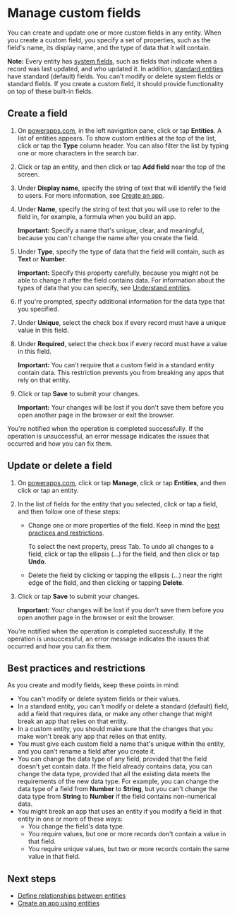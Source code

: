 <properties
	pageTitle="Manage custom fields in an entity | Microsoft PowerApps"
	description="Create, read, update, and delete custom fields in an entity."
	services="powerapps"
	documentationCenter="na"
	authors="robinarh"
	manager="robinr"
	editor=""
	tags=""/>

<tags
   ms.service="powerapps"
   ms.devlang="na"
   ms.topic="article"
   ms.tgt_pltfrm="na"
   ms.workload="na"
   ms.date="10/18/2016"
   ms.author="robinr"/>

# Manage custom fields
You can create and update one or more custom fields in any entity. When you create a custom field, you specify a set of properties, such as the field's name, its display name, and the type of data that it will contain.

**Note:** Every entity has [system fields](data-platform-create-entity.md#system-and-record-title-fields), such as fields that indicate when a record was last updated, and who updated it. In addition, [standard entities](data-platform-intro.md#standard-entities) have standard (default) fields. You can't modify or delete system fields or standard fields. If you create a custom field, it should provide functionality on top of these built-in fields.

## Create a field
1. On [powerapps.com](https://web.powerapps.com),  in the left navigation pane, click or tap **Entities**. A list of entities appears. To show custom entities at the top of the list, click or tap the **Type** column header. You can also filter the list by typing one or more characters in the search bar.
1. Click or tap an entity, and then click or tap **Add field** near the top of the screen.
1. Under **Display name**, specify the string of text that will identify the field to users. For more information, see [Create an app](data-platform-create-app.md).
1. Under **Name**, specify the string of text that you will use to refer to the field in, for example, a formula when you build an app.

	**Important:** Specify a name that's unique, clear, and meaningful, because you can't change the name after you create the field.

1. Under **Type**, specify the type of data that the field will contain, such as **Text** or **Number**.

	**Important:** Specify this property carefully, because you might not be able to change it after the field contains data. For information about the types of data that you can specify, see [Understand entities](data-platform-intro.md#custom-fields).

1. If you're prompted, specify additional information for the data type that you specified.
1. Under **Unique**, select the check box if every record must have a unique value in this field.
1. Under **Required**, select the check box if every record must have a value in this field.

	**Important:** You can't require that a custom field in a standard entity contain data. This restriction prevents you from breaking any apps that rely on that entity.

1. Click or tap **Save** to submit your changes.

	**Important:** Your changes will be lost if you don't save them before you open another page in the browser or exit the browser.

You're notified when the operation is completed successfully. If the operation is unsuccessful, an error message indicates the issues that occurred and how you can fix them.

## Update or delete a field
1. On [powerapps.com](https://web.powerapps.com), click or tap **Manage**, click or tap **Entities**, and then click or tap an entity.

1. In the list of fields for the entity that you selected, click or tap a field, and then follow one of these steps:
	- Change one or more properties of the field. Keep in mind the [best practices and restrictions](data-platform-manage-fields.md#best-practices-and-restrictions).

		To select the next property, press Tab. To undo all changes to a field, click or tap the ellipsis (...) for the field, and then click or tap **Undo**.

	- Delete the field by clicking or tapping the ellipsis (...) near the right edge of the field, and then clicking or tapping **Delete**.

1. Click or tap **Save** to submit your changes.

	**Important:** Your changes will be lost if you don't save them before you open another page in the browser or exit the browser.

You're notified when the operation is completed successfully. If the operation is unsuccessful, an error message indicates the issues that occurred and how you can fix them.

## Best practices and restrictions
As you create and modify fields, keep these points in mind:

- You can't modify or delete system fields or their values.
- In a standard entity, you can't modify or delete a standard (default) field, add a field that requires data, or make any other change that might break an app that relies on that entity.
- In a custom entity, you should make sure that the changes that you make won't break any app that relies on that entity.
- You must give each custom field a name that's unique within the entity, and you can't rename a field after you create it.
- You can change the data type of any field, provided that the field doesn't yet contain data. If the field already contains data, you can change the data type, provided that all the existing data meets the requirements of the new data type. For example, you can change the data type of a field from **Number** to **String**, but you can't change the data type from **String** to **Number** if the field contains non-numerical data.
- You might break an app that uses an entity if you modify a field in that entity in one or more of these ways:
	- You change the field's data type.
	- You require values, but one or more records don't contain a value in that field.
	- You require unique values, but two or more records contain the same value in that field.

## Next steps
- [Define relationships between entities](data-platform-entity-lookup.md)
- [Create an app using entities](data-platform-create-app.md)
